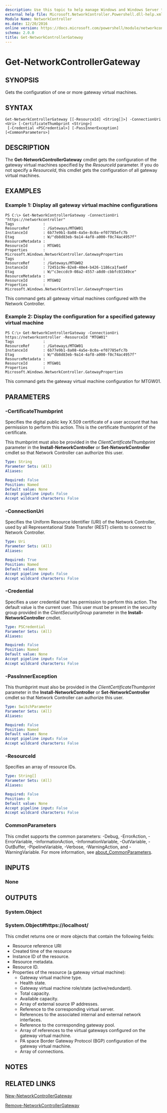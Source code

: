 ```yaml
---
description: Use this topic to help manage Windows and Windows Server technologies with Windows PowerShell.
external help file: Microsoft.NetworkController.Powershell.dll-help.xml
Module Name: NetworkController
ms.date: 12/20/2016
online version: https://docs.microsoft.com/powershell/module/networkcontroller/get-networkcontrollergateway?view=windowsserver2022-ps&wt.mc_id=ps-gethelp
schema: 2.0.0
title: Get-NetworkControllerGateway
---
```


# Get-NetworkControllerGateway

## SYNOPSIS
Gets the configuration of one or more gateway virtual machines.

## SYNTAX

```
Get-NetworkControllerGateway [[-ResourceId] <String[]>] -ConnectionUri <Uri> [-CertificateThumbprint <String>]
 [-Credential <PSCredential>] [-PassInnerException] [<CommonParameters>]
```

## DESCRIPTION
The **Get-NetworkControllerGateway** cmdlet gets the configuration of the gateway virtual machines specified by the *ResourceId* parameter.
If you do not specify a *ResourceId*, this cmdlet gets the configuration of all gateway virtual machines.

## EXAMPLES

### Example 1: Display all gateway virtual machine configurations
```
PS C:\> Get-NetworkControllerGateway -ConnectionUri "https://networkcontroller"
Tags             : 
ResourceRef      : /Gateways/MTGW01
InstanceId       : 6b77e9b1-8a08-4a5e-8c0a-ef07785efc7b
Etag             : W/"db8d83eb-9a14-4af8-a000-f0c74ac4957f"
ResourceMetadata : 
ResourceId       : MTGW01
Properties       : Microsoft.Windows.NetworkController.GatewayProperties
Tags             : 
ResourceRef      : /Gateways/MTGW02
InstanceId       : 72451c9e-82e8-40e4-b426-1186ca1fae6f
Etag             : W/"c3eccdc9-08a2-4557-a8d0-cbbfc03349ce"
ResourceMetadata : 
ResourceId       : MTGW02
Properties       : Microsoft.Windows.NetworkController.GatewayProperties
```

This command gets all gateway virtual machines configured with the Network Controller.

### Example 2: Display the configuration for a specified gateway virtual machine
```
PS C:\> Get-NetworkControllerGateway -ConnectionUri https://networkcontroller -ResourceId "MTGW01"
Tags             : 
ResourceRef      : /Gateways/MTGW01
InstanceId       : 6b77e9b1-8a08-4a5e-8c0a-ef07785efc7b
Etag             : W/"db8d83eb-9a14-4af8-a000-f0c74ac4957f"
ResourceMetadata : 
ResourceId       : MTGW01
Properties       : Microsoft.Windows.NetworkController.GatewayProperties
```

This command gets the gateway virtual machine configuration for MTGW01.

## PARAMETERS

### -CertificateThumbprint
Specifies the digital public key X.509 certificate of a user account that has permission to perform this action.
This is the certificate thumbprint of the certificate.

This thumbprint must also be provided in the *ClientCertificateThumbprint* parameter in the **Install-NetworkController** or **Set-NetworkController** cmdlet so that Network Controller can authorize this user.

```yaml
Type: String
Parameter Sets: (All)
Aliases: 

Required: False
Position: Named
Default value: None
Accept pipeline input: False
Accept wildcard characters: False
```

### -ConnectionUri
Specifies the Uniform Resource Identifier (URI) of the Network Controller, used by all Representational State Transfer (REST) clients to connect to Network Controller.

```yaml
Type: Uri
Parameter Sets: (All)
Aliases: 

Required: True
Position: Named
Default value: None
Accept pipeline input: False
Accept wildcard characters: False
```

### -Credential
Specifies a user credential that has permission to perform this action.
The default value is the current user.
This user must be present in the security group provided in the *ClientSecurityGroup* parameter in the **Install-NetworkController** cmdlet.

```yaml
Type: PSCredential
Parameter Sets: (All)
Aliases: 

Required: False
Position: Named
Default value: None
Accept pipeline input: False
Accept wildcard characters: False
```

### -PassInnerException
This thumbprint must also be provided in the *ClientCertificateThumbprint* parameter in the **Install-NetworkController** or **Set-NetworkController** cmdlet so that Network Controller can authorize this user.

```yaml
Type: SwitchParameter
Parameter Sets: (All)
Aliases: 

Required: False
Position: Named
Default value: None
Accept pipeline input: False
Accept wildcard characters: False
```

### -ResourceId
Specifies an array of resource IDs.

```yaml
Type: String[]
Parameter Sets: (All)
Aliases: 

Required: False
Position: 0
Default value: None
Accept pipeline input: False
Accept wildcard characters: False
```

### CommonParameters
This cmdlet supports the common parameters: -Debug, -ErrorAction, -ErrorVariable, -InformationAction, -InformationVariable, -OutVariable, -OutBuffer, -PipelineVariable, -Verbose, -WarningAction, and -WarningVariable. For more information, see [about_CommonParameters](https://go.microsoft.com/fwlink/?LinkID=113216).

## INPUTS

### None

## OUTPUTS

### System.Object

### System.Object#https://localhost/
 
This cmdlet returns one or more objects that contain the following fields: 


- Resource reference URI
- Created time of the resource
- Instance ID of the resource.
- Resource metadata.
- Resource ID.
- Properties of the resource (a gateway virtual machine): 
  - Gateway virtual machine type.
  - Health state.
  - Gateway virtual machine role/state (active/redundant). 
  - Total capacity.
  - Available capacity.
  - Array of external source IP addresses.
  - Reference to the corresponding virtual server.
  - References to the associated internal and external network interfaces. 
  - Reference to the corresponding gateway pool.
  - Array of references to the virtual gateways configured on the gateway virtual machine.
  - PA space Border Gateway Protocol (BGP) configuration of the gateway virtual machine.
  - Array of connections.

## NOTES

## RELATED LINKS

[New-NetworkControllerGateway](./New-NetworkControllerGateway.md)

[Remove-NetworkControllerGateway](./Remove-NetworkControllerGateway.md)

